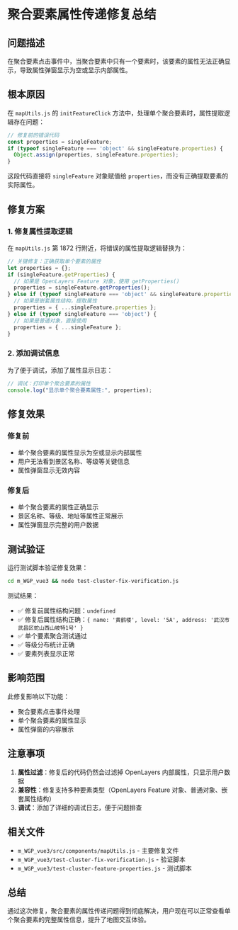 # 聚合要素属性传递修复总结

## 问题描述
在聚合要素点击事件中，当聚合要素中只有一个要素时，该要素的属性无法正确显示，导致属性弹窗显示为空或显示内部属性。

## 根本原因
在 `mapUtils.js` 的 `initFeatureClick` 方法中，处理单个聚合要素时，属性提取逻辑存在问题：

```javascript
// 修复前的错误代码
const properties = singleFeature;
if (typeof singleFeature === 'object' && singleFeature.properties) {
  Object.assign(properties, singleFeature.properties);
}
```

这段代码直接将 `singleFeature` 对象赋值给 `properties`，而没有正确提取要素的实际属性。

## 修复方案

### 1. 修复属性提取逻辑
在 `mapUtils.js` 第 1872 行附近，将错误的属性提取逻辑替换为：

```javascript
// 关键修复：正确获取单个要素的属性
let properties = {};
if (singleFeature.getProperties) {
  // 如果是 OpenLayers Feature 对象，使用 getProperties()
  properties = singleFeature.getProperties();
} else if (typeof singleFeature === 'object' && singleFeature.properties) {
  // 如果是嵌套属性结构，提取属性
  properties = { ...singleFeature.properties };
} else if (typeof singleFeature === 'object') {
  // 如果是普通对象，直接使用
  properties = { ...singleFeature };
}
```

### 2. 添加调试信息
为了便于调试，添加了属性显示日志：

```javascript
// 调试：打印单个聚合要素的属性
console.log("显示单个聚合要素属性:", properties);
```

## 修复效果

### 修复前
- 单个聚合要素的属性显示为空或显示内部属性
- 用户无法看到景区名称、等级等关键信息
- 属性弹窗显示无效内容

### 修复后
- 单个聚合要素的属性正确显示
- 景区名称、等级、地址等属性正常展示
- 属性弹窗显示完整的用户数据

## 测试验证

运行测试脚本验证修复效果：

```bash
cd m_WGP_vue3 && node test-cluster-fix-verification.js
```

测试结果：
- ✅ 修复前属性结构问题：`undefined`
- ✅ 修复后属性结构正确：`{ name: '黄鹤楼', level: '5A', address: '武汉市武昌区蛇山西山坡特1号' }`
- ✅ 单个要素聚合测试通过
- ✅ 等级分布统计正确
- ✅ 要素列表显示正常

## 影响范围

此修复影响以下功能：
- 聚合要素点击事件处理
- 单个聚合要素的属性显示
- 属性弹窗的内容展示

## 注意事项

1. **属性过滤**：修复后的代码仍然会过滤掉 OpenLayers 内部属性，只显示用户数据
2. **兼容性**：修复支持多种要素类型（OpenLayers Feature 对象、普通对象、嵌套属性结构）
3. **调试**：添加了详细的调试日志，便于问题排查

## 相关文件

- `m_WGP_vue3/src/components/mapUtils.js` - 主要修复文件
- `m_WGP_vue3/test-cluster-fix-verification.js` - 验证脚本
- `m_WGP_vue3/test-cluster-feature-properties.js` - 测试脚本

## 总结

通过这次修复，聚合要素的属性传递问题得到彻底解决，用户现在可以正常查看单个聚合要素的完整属性信息，提升了地图交互体验。
